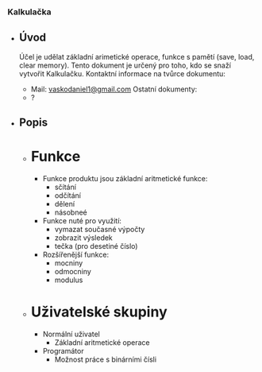 ### Kalkulačka
- ## Úvod
  Účel je udělat základní arimetické operace, funkce s pamětí (save, load, clear memory). Tento dokument je určený pro toho, kdo se snaží vytvořit Kalkulačku.
  Kontaktní informace na tvůrce dokumentu:
  - Mail: vaskodaniel1@gmail.com
  Ostatní dokumenty:
  - ?
    
- ## Popis
  - # Funkce
    - Funkce produktu jsou základní aritmetické funkce:
      - sčítání
      - odčítání
      - dělení
      - násobneé
    - Funkce nuté pro využití:
      - vymazat současné výpočty
      - zobrazit výsledek
      - tečka (pro desetiné číslo)
    - Rozšířenější funkce:
      - mocniny
      - odmocniny
      - modulus
        
  - # Uživatelské skupiny
    - Normální uživatel
      - Základní aritmetické operace
    - Programátor
      - Možnost práce s binárními čísli
  
